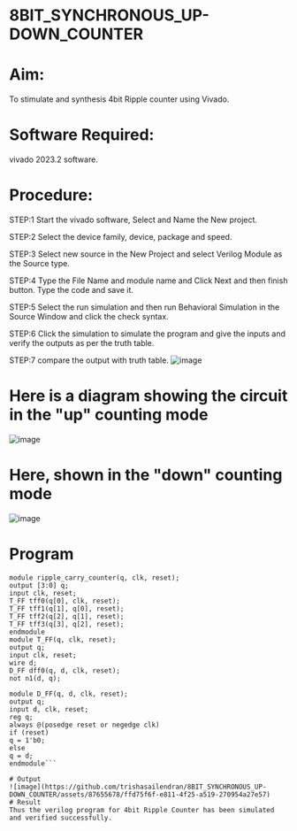 # 8BIT_SYNCHRONOUS_UP-DOWN_COUNTER
# Aim:
To stimulate and synthesis 4bit Ripple counter using Vivado.

# Software Required:
vivado 2023.2 software.

# Procedure:
STEP:1 Start the vivado software, Select and Name the New project.

STEP:2 Select the device family, device, package and speed.

STEP:3 Select new source in the New Project and select Verilog Module as the Source type.

STEP:4 Type the File Name and module name and Click Next and then finish button. Type the code and save it.

STEP:5 Select the run simulation and then run Behavioral Simulation in the Source Window and click the check syntax.

STEP:6 Click the simulation to simulate the program and give the inputs and verify the outputs as per the truth table.

STEP:7 compare the output with truth table.
![image](https://github.com/RESMIRNAIR/8BIT_SYNCHRONOUS_UP-DOWN_COUNTER/assets/154305926/e1af47bf-e77f-446e-9fe0-e0ca3d1a7cfd)
# Here is a diagram showing the circuit in the "up" counting mode
![image](https://github.com/RESMIRNAIR/8BIT_SYNCHRONOUS_UP-DOWN_COUNTER/assets/154305926/8a6dd34b-5226-4d93-9bff-d87ab85aeabc)
# Here, shown in the "down" counting mode
![image](https://github.com/RESMIRNAIR/8BIT_SYNCHRONOUS_UP-DOWN_COUNTER/assets/154305926/9a30ebd6-6692-48d0-b64b-41b896d6de4a)
# Program
    module ripple_carry_counter(q, clk, reset);
    output [3:0] q;
    input clk, reset;
    T_FF tff0(q[0], clk, reset);
    T_FF tff1(q[1], q[0], reset);
    T_FF tff2(q[2], q[1], reset);
    T_FF tff3(q[3], q[2], reset);
    endmodule
    module T_FF(q, clk, reset);
    output q;
    input clk, reset;
    wire d;
    D_FF dff0(q, d, clk, reset);
    not n1(d, q);
```endmodule
module D_FF(q, d, clk, reset);
output q;
input d, clk, reset;
reg q;
always @(posedge reset or negedge clk)
if (reset)
q = 1'b0;
else
q = d;
endmodule```

# Output
![image](https://github.com/trishasailendran/8BIT_SYNCHRONOUS_UP-DOWN_COUNTER/assets/87655678/ffd75f6f-e811-4f25-a519-270954a27e57)
# Result
Thus the verilog program for 4bit Ripple Counter has been simulated and verified successfully.
